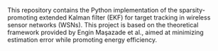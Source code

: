 This repository contains the Python implementation of the sparsity-promoting extended Kalman filter (EKF) for target tracking in wireless sensor networks (WSNs). This project is based on the theoretical framework provided by Engin Maşazade et al., aimed at minimizing estimation error while promoting energy efficiency.
